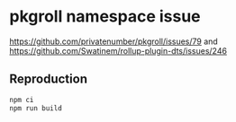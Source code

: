 # pkgroll namespace issue

https://github.com/privatenumber/pkgroll/issues/79 and https://github.com/Swatinem/rollup-plugin-dts/issues/246

## Reproduction

```sh
npm ci
npm run build
```
